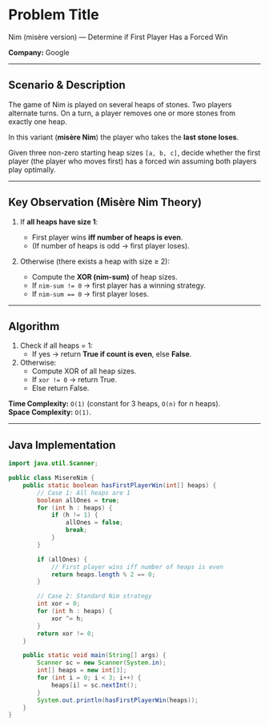 # Problem Title  
Nim (misère version) — Determine if First Player Has a Forced Win  

**Company:** Google  

---

## Scenario & Description  
The game of Nim is played on several heaps of stones. Two players alternate turns. On a turn, a player removes one or more stones from exactly one heap.  

In this variant (**misère Nim**) the player who takes the **last stone loses**.  

Given three non-zero starting heap sizes `[a, b, c]`, decide whether the first player (the player who moves first) has a forced win assuming both players play optimally.  

---


## Key Observation (Misère Nim Theory)  

1. If **all heaps have size 1**:  
   - First player wins **iff number of heaps is even**.  
   - (If number of heaps is odd → first player loses).  

2. Otherwise (there exists a heap with size ≥ 2):  
   - Compute the **XOR (nim-sum)** of heap sizes.  
   - If `nim-sum != 0` → first player has a winning strategy.  
   - If `nim-sum == 0` → first player loses.  

---

## Algorithm  
1. Check if all heaps = 1:  
   - If yes → return **True if count is even**, else **False**.  
2. Otherwise:  
   - Compute XOR of all heap sizes.  
   - If `xor != 0` → return True.  
   - Else return False.  

**Time Complexity:** `O(1)` (constant for 3 heaps, `O(n)` for n heaps).  
**Space Complexity:** `O(1)`.  

---

## Java Implementation  

```java
import java.util.Scanner;

public class MisereNim {
    public static boolean hasFirstPlayerWin(int[] heaps) {
        // Case 1: All heaps are 1
        boolean allOnes = true;
        for (int h : heaps) {
            if (h != 1) {
                allOnes = false;
                break;
            }
        }

        if (allOnes) {
            // First player wins iff number of heaps is even
            return heaps.length % 2 == 0;
        }

        // Case 2: Standard Nim strategy
        int xor = 0;
        for (int h : heaps) {
            xor ^= h;
        }
        return xor != 0;
    }

    public static void main(String[] args) {
        Scanner sc = new Scanner(System.in);
        int[] heaps = new int[3];
        for (int i = 0; i < 3; i++) {
            heaps[i] = sc.nextInt();
        }
        System.out.println(hasFirstPlayerWin(heaps));
    }
}
